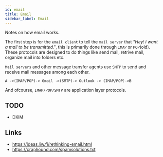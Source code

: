 ```yaml
---
id: email
title: Email
sidebar_label: Email
---
```


Notes on how email works.

The first step is for the `email client` to tell the `mail server` that _"Hey! I want a mail to be transmitted."_, this is primarily done through `IMAP` or `POP`(old). These protocols are designed to do things like send mail, retrive mail, organize mail into folders etc.

`Mail servers` and other message transfer agents use `SMTP` to send and receive mail messages among each other.

```
A ->(IMAP/POP)-> Gmail ->(SMTP)-> Outlook -> (IMAP/POP)->B
```

And ofcourse, `IMAP/POP/SMTP` are application layer protocols.

## TODO

- DKIM

## Links

- https://ideas.liw.fi/rethinking-email.html
- https://craphound.com/spamsolutions.txt
